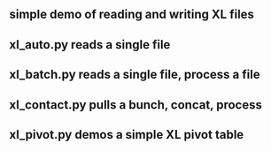 ## simple demo of reading and writing XL files

## xl_auto.py reads a single file

## xl_batch.py reads a single file, process a file

## xl_contact.py pulls a bunch, concat, process

## xl_pivot.py demos a simple XL pivot table
